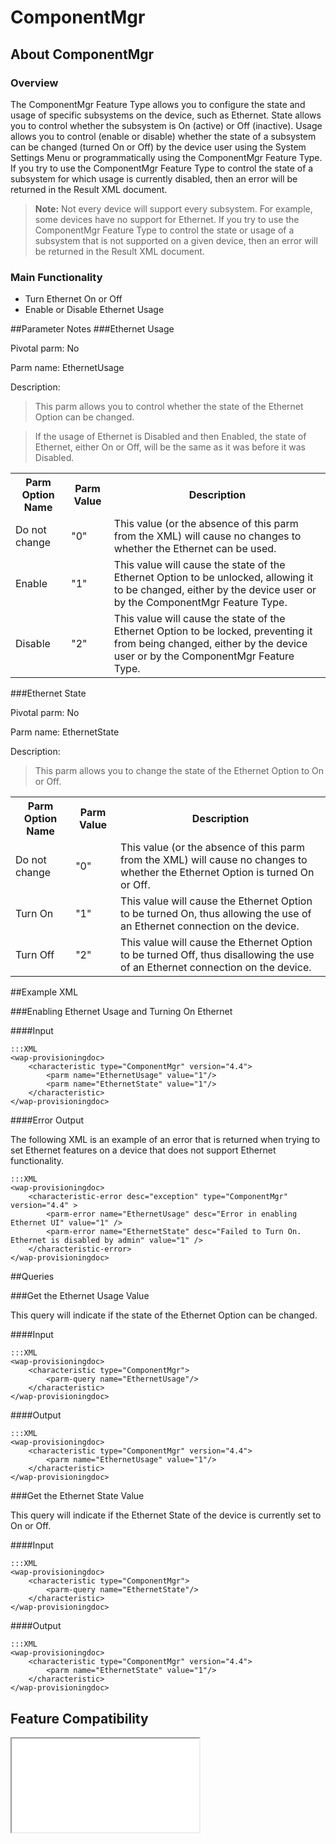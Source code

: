 # ComponentMgr

## About ComponentMgr

### Overview

The ComponentMgr Feature Type allows you to configure the state and usage of specific subsystems on the device, such as Ethernet. State allows you to control whether the subsystem is On (active) or Off (inactive). Usage allows you to control (enable or disable) whether the state of a subsystem can be changed (turned On or Off) by the device user using the System Settings Menu or programmatically using the ComponentMgr Feature Type. If you try to use the ComponentMgr Feature Type to control the state of a subsystem for which usage is currently disabled, then an error will be returned in the Result XML document.

>**Note:** Not every device will support every subsystem. For example, some devices have no support for Ethernet. If you try to use the ComponentMgr Feature Type to control the state or usage of a subsystem that is not supported on a given device, then an error will be returned in the Result XML document.

### Main Functionality

* Turn Ethernet On or Off
* Enable or Disable Ethernet Usage

##Parameter Notes
###Ethernet Usage

Pivotal parm: No

Parm name: EthernetUsage

Description: 

>This parm allows you to control whether the state of the Ethernet Option can be changed.

>If the usage of Ethernet is Disabled and then Enabled, the state of Ethernet, either On or Off, will be the same as it was before it was Disabled.

<div class="parm-table">
 <table>
	<tr>
		<th>Parm Option Name</th>
		<th>Parm Value</th>
		<th>Description</th>
	</tr>
  <tr>
    <td>Do not change</td>
    <td>"0"</td>
	<td>This value (or the absence of this parm from the XML) will cause no changes to whether the Ethernet can be used.</td>
  </tr>
  <tr>
    <td>Enable</td>
    <td>"1"</td>
	<td>This value will cause the state of the Ethernet Option to be unlocked, allowing it to be changed, either by the device user or by the ComponentMgr Feature Type.</td>
  </tr>
  <tr>
    <td>Disable</td>
    <td>"2"</td>
	<td>This value will cause the state of the Ethernet Option to be locked, preventing it from being changed, either by the device user or by the ComponentMgr Feature Type.</td>
  </tr>
</table>
</div>	

###Ethernet State

Pivotal parm: No

Parm name: EthernetState

Description: 

>This parm allows you to change the state of the Ethernet Option to On or Off.

<div class="parm-table">
 <table>
	<tr>
		<th>Parm Option Name</th>
		<th>Parm Value</th>
		<th>Description</th>
	</tr>
  <tr>
    <td>Do not change</td>
    <td>"0"</td>
	<td>This value (or the absence of this parm from the XML) will cause no changes to whether the Ethernet Option is turned On or Off.</td>
  </tr>
  <tr>
    <td>Turn On</td>
    <td>"1"</td>
	<td>This value will cause the Ethernet Option to be turned On, thus allowing the use of an Ethernet connection on the device.</td>
  </tr>
  <tr>
    <td>Turn Off</td>
    <td>"2"</td>
	<td>This value will cause the Ethernet Option to be turned Off, thus disallowing the use of an Ethernet connection on the device.</td>
  </tr>
</table>
</div>	

##Example XML

###Enabling Ethernet Usage and Turning On Ethernet

####Input

	:::XML
	<wap-provisioningdoc>
		<characteristic type="ComponentMgr" version="4.4">
			<parm name="EthernetUsage" value="1"/>
			<parm name="EthernetState" value="1"/>
		</characteristic>
	</wap-provisioningdoc>

####Error Output
	
The following XML is an example of an error that is returned when trying to set Ethernet features on a device that does not support Ethernet functionality.

	:::XML
	<wap-provisioningdoc>
		<characteristic-error desc="exception" type="ComponentMgr" version="4.4" >
			<parm-error	name="EthernetUsage" desc="Error in enabling Ethernet UI" value="1" />
			<parm-error name="EthernetState" desc="Failed to Turn On. Ethernet is disabled by admin" value="1" />
		</characteristic-error>
	</wap-provisioningdoc> 

##Queries

###Get the Ethernet Usage Value

This query will indicate if the state of the Ethernet Option can be changed. 

####Input

	:::XML
	<wap-provisioningdoc>
		<characteristic type="ComponentMgr">
			<parm-query name="EthernetUsage"/>
		</characteristic>
	</wap-provisioningdoc>

####Output

	:::XML
	<wap-provisioningdoc>
		<characteristic type="ComponentMgr" version="4.4">
			<parm name="EthernetUsage" value="1"/>
		</characteristic>
	</wap-provisioningdoc>


###Get the Ethernet State Value

This query will indicate if the Ethernet State of the device is currently set to On or Off.

####Input

	:::XML
	<wap-provisioningdoc>
		<characteristic type="ComponentMgr">
			<parm-query name="EthernetState"/>
		</characteristic>
	</wap-provisioningdoc>

####Output

	:::XML
	<wap-provisioningdoc>
		<characteristic type="ComponentMgr" version="4.4">
			<parm name="EthernetState" value="1"/>
		</characteristic>
	</wap-provisioningdoc>

## Feature Compatibility

<iframe src="compare.html#mx=4.3&csp=ComponentMgr&os=JB&embed=true"></iframe> 